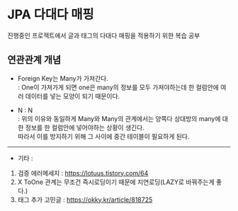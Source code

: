 # JPA 다대다 매핑
진행중인 프로젝트에서 글과 태그의 다대다 매핑을 적용하기 위한 복습 공부

## 연관관계 개념
- Foreign Key는 Many가 가져간다.  
: One이 가져가게 되면 one은 many의 정보를 모두 가져야하는데 한 컬럼안에 여러 데이터를 넣는 모양이 되기 때문이다.  

- N : N  
: 위의 이유와 동일하게 Many와 Many의 관계에서는 양쪽다 상대방의 many에 대한 정보를 한 컬럼안에 넣어야하는 상황이 생긴다.  
따라서 이를 방지하기 위해 그 사이에 중간 테이블이 필요하게 된다.  


---
* 기타 :
1. 검증 에러메세지 : https://lotuus.tistory.com/64
2. X ToOne 관계는 무조건 즉시로딩이기 때문에 지연로딩(LAZY로 바꿔주는게 좋다.)
3. 태그 추가 고민글 : https://okky.kr/article/818725